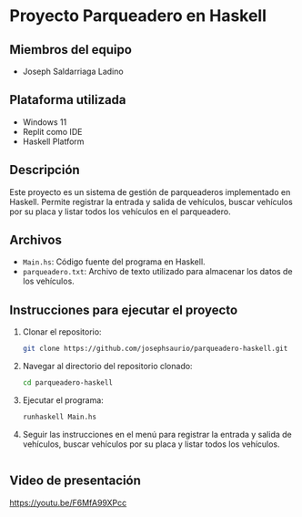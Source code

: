 # Proyecto Parqueadero en Haskell

## Miembros del equipo
- Joseph Saldarriaga Ladino

## Plataforma utilizada
- Windows 11
- Replit como IDE
- Haskell Platform

## Descripción
Este proyecto es un sistema de gestión de parqueaderos implementado en Haskell. Permite registrar la entrada y salida de vehículos, buscar vehículos por su placa y listar todos los vehículos en el parqueadero.

## Archivos
- `Main.hs`: Código fuente del programa en Haskell.
- `parqueadero.txt`: Archivo de texto utilizado para almacenar los datos de los vehículos.

## Instrucciones para ejecutar el proyecto
1. Clonar el repositorio:
   ```bash
   git clone https://github.com/josephsaurio/parqueadero-haskell.git
   
2. Navegar al directorio del repositorio clonado:
   ```bash
   cd parqueadero-haskell
   
3. Ejecutar el programa:
   ```bash
   runhaskell Main.hs
4. Seguir las instrucciones en el menú para registrar la entrada y salida de vehículos, buscar vehículos por su placa y listar todos los vehículos.
   ```bash
## Video de presentación
https://youtu.be/F6MfA99XPcc 
